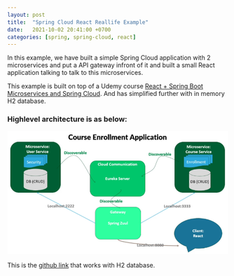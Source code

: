 ```yaml
---
layout: post
title:  "Spring Cloud React Reallife Example"
date:   2021-10-02 20:41:00 +0700
categories: [spring, spring-cloud, react]
---
```


In this example, we have built a simple Spring Cloud application with 2 microservices and put a API gateway infront of it and built a small React application talking to talk to this microservices.

This example is built on top of a Udemy course [React + Spring Boot Microservices and Spring Cloud](https://www.udemy.com/course/react-spring-boot-microservices-and-spring-cloud/). And has simplified further with in memory H2 database. 

### Highlevel architecture is as below:

![Spring Cloud React Example Architecture](https://raw.githubusercontent.com/skprasadu/skprasadu.github.io/master/static/img/_posts/spring-cloud-react-example-arch.png)

This is the [github link](https://github.com/skprasadu/react-springboot-microservices) that works with H2 database.